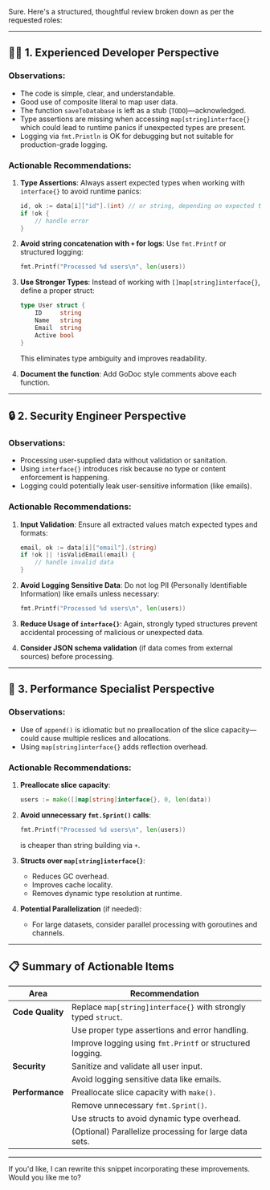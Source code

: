 Sure. Here's a structured, thoughtful review broken down as per the requested roles:

---

## 👨‍💻 **1. Experienced Developer Perspective**

### Observations:

* The code is simple, clear, and understandable.
* Good use of composite literal to map user data.
* The function `saveToDatabase` is left as a stub (`TODO`)—acknowledged.
* Type assertions are missing when accessing `map[string]interface{}` which could lead to runtime panics if unexpected types are present.
* Logging via `fmt.Println` is OK for debugging but not suitable for production-grade logging.

### Actionable Recommendations:

1. **Type Assertions**: Always assert expected types when working with `interface{}` to avoid runtime panics:

   ```go
   id, ok := data[i]["id"].(int) // or string, depending on expected type
   if !ok {
       // handle error
   }
   ```

2. **Avoid string concatenation with `+` for logs**: Use `fmt.Printf` or structured logging:

   ```go
   fmt.Printf("Processed %d users\n", len(users))
   ```

3. **Use Stronger Types**: Instead of working with `[]map[string]interface{}`, define a proper struct:

   ```go
   type User struct {
       ID     string
       Name   string
       Email  string
       Active bool
   }
   ```

   This eliminates type ambiguity and improves readability.

4. **Document the function**: Add GoDoc style comments above each function.

---

## 🔒 **2. Security Engineer Perspective**

### Observations:

* Processing user-supplied data without validation or sanitation.
* Using `interface{}` introduces risk because no type or content enforcement is happening.
* Logging could potentially leak user-sensitive information (like emails).

### Actionable Recommendations:

1. **Input Validation**: Ensure all extracted values match expected types and formats:

   ```go
   email, ok := data[i]["email"].(string)
   if !ok || !isValidEmail(email) {
       // handle invalid data
   }
   ```

2. **Avoid Logging Sensitive Data**: Do not log PII (Personally Identifiable Information) like emails unless necessary:

   ```go
   fmt.Printf("Processed %d users\n", len(users))
   ```

3. **Reduce Usage of `interface{}`**: Again, strongly typed structures prevent accidental processing of malicious or unexpected data.

4. **Consider JSON schema validation** (if data comes from external sources) before processing.

---

## 🚀 **3. Performance Specialist Perspective**

### Observations:

* Use of `append()` is idiomatic but no preallocation of the slice capacity—could cause multiple reslices and allocations.
* Using `map[string]interface{}` adds reflection overhead.

### Actionable Recommendations:

1. **Preallocate slice capacity**:

   ```go
   users := make([]map[string]interface{}, 0, len(data))
   ```

2. **Avoid unnecessary `fmt.Sprint()` calls**:

   ```go
   fmt.Printf("Processed %d users\n", len(users))
   ```

   is cheaper than string building via `+`.

3. **Structs over `map[string]interface{}`**:

   * Reduces GC overhead.
   * Improves cache locality.
   * Removes dynamic type resolution at runtime.

4. **Potential Parallelization** (if needed):

   * For large datasets, consider parallel processing with goroutines and channels.

---

## 📋 **Summary of Actionable Items**

| Area             | Recommendation                                                 |
| ---------------- | -------------------------------------------------------------- |
| **Code Quality** | Replace `map[string]interface{}` with strongly typed `struct`. |
|                  | Use proper type assertions and error handling.                 |
|                  | Improve logging using `fmt.Printf` or structured logging.      |
| **Security**     | Sanitize and validate all user input.                          |
|                  | Avoid logging sensitive data like emails.                      |
| **Performance**  | Preallocate slice capacity with `make()`.                      |
|                  | Remove unnecessary `fmt.Sprint()`.                             |
|                  | Use structs to avoid dynamic type overhead.                    |
|                  | (Optional) Parallelize processing for large data sets.         |

---

If you'd like, I can rewrite this snippet incorporating these improvements. Would you like me to?

